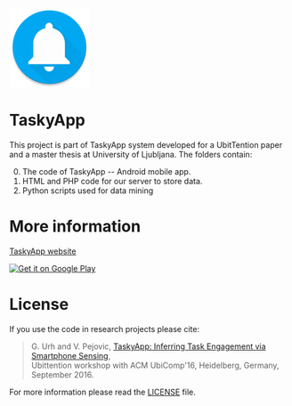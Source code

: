 ![TaskyApp logo](https://github.com/urgas9/TaskyApp/blob/master/TaskyApp/app/src/main/res/mipmap-xxhdpi/ic_launcher.png)

TaskyApp
=============

This project is part of TaskyApp system developed for a UbitTention paper and a master thesis at University of Ljubljana. The folders contain:

0. The code of TaskyApp -- Android mobile app.
0. HTML and PHP code for our server to store data.
0. Python scripts used for data mining

# More information
[TaskyApp website](http://193.2.72.121/)  
  
<a href='https://play.google.com/store/apps/details?id=si.uni_lj.fri.taskyapp&utm_source=global_co&utm_medium=prtnr&utm_content=Mar2515&utm_campaign=PartBadge&pcampaignid=MKT-Other-global-all-co-prtnr-py-PartBadge-Mar2515-1'><img alt='Get it on Google Play' src='http://steverichey.github.io/google-play-badge-svg/img/en_get.svg'/></a>

# License
If you use the code in research projects please cite:
>G. Urh and V. Pejovic, [TaskyApp: Inferring Task Engagement via Smartphone Sensing](http://lrss.fri.uni-lj.si/Veljko/docs/Urh16Ubittention.pdf),  
>Ubittention workshop with ACM UbiComp'16, Heidelberg, Germany, September 2016.

For more information please read the [LICENSE](https://github.com/urgas9/TaskyApp/blob/master/License.md) file.

